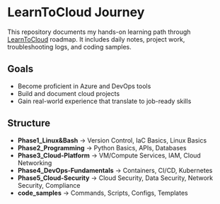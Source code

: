 # LearnToCloud Journey

This repository documents my hands-on learning path through [LearnToCloud](https://learntocloud.guide) roadmap. It includes daily notes, project work, troubleshooting logs, and coding samples.

## Goals

- Become proficient in Azure and DevOps tools
- Build and document cloud projects
- Gain real-world experience that translate to job-ready skills

## Structure

- **Phase1_Linux&Bash** -> Version Control, IaC Basics, Linux Basics
- **Phase2_Programming** -> Python Basics, APIs, Databases
- **Phase3_Cloud-Platform** -> VM/Compute Services, IAM, Cloud Networking
- **Phase4_DevOps-Fundamentals** -> Containers, CI/CD, Kubernetes
- **Phase5_Cloud-Security** -> Cloud Security, Data Security, Network Security, Compliance
- **code_samples** -> Commands, Scripts, Configs, Templates